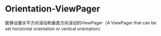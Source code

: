 # Orientation-ViewPager
能够设置水平方向滚动和垂直方向滚动的ViewPager（A ViewPager that can be set horizontal orientation or vertical orientation）
